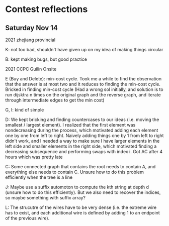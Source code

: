 # Contest reflections

## Saturday Nov 14

2021 zhejiang provincial

K: not too bad, shouldn't have given up on my idea of making things circular

B: kept making bugs, but good practice

2021 CCPC Guilin Onsite

E (Buy and Delete): min-cost cycle. Took me a while to find the observation that the answer is at most two and it reduces to finding the min-cost cycle. Bricked in finding min-cost cycle (Had a wrong sol initially, and solution is to run dijsktra n times on the original graph and the reverse graph, and iterate through intermediate edges to get the min cost)

G, I: kind of simple

D: We kept bricking and finding countercases to our ideas (i.e. moving the smallest / largest element). I realized that the first element was nondecreasing during the process, which motivated adding each element one by one from left to right. Naively adding things one by 1 from left to right didn't work, and I needed a way to make sure I have larger elements in the left side and smaller elements in the right side, which motivated finding a decreasing subsequence and performing swaps with index i. Got AC after 4 hours which was pretty late

C: Some connected graph that contains the root needs to contain A, and everything else needs to contain C. Unsure how to do this problem efficiently when the tree is a line

J: Maybe use a suffix automoton to compute the kth string at depth d (unsure how to do this efficiently). But we also need to recover the indices, so maybe something with suffix array?

L: The strucutre of the wires have to be very dense (i.e. the extreme wire has to exist, and each additional wire is defined by adding 1 to an endpoint of the previous wire).